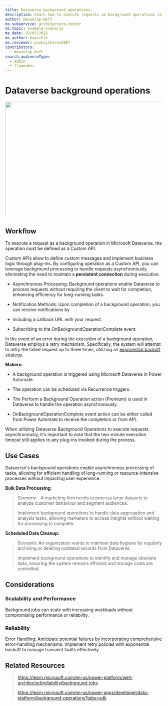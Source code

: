 ```yaml
---
title: Dataverse background operations. 
description: Learn how to execute requests as background operations in Microsoft Dataverse using Custom APIs for efficient asynchronous processing.
author: manuelap-msft
ms.subservice: architecture-center
ms.topic: example-scenario
ms.date: 03/07/2025
ms.author: mapichle
ms.reviewer: pankajsharma2087
contributors: 
  - manuelap-msft
search.audienceType: 
  - admin
  - flowmaker
---
```



# Dataverse background operations

<img src="media/dataverse-background-operations-/image1.tmp"
style="width:6.26806in;height:3.85903in" />

## Workflow

To execute a request as a background operation in Microsoft Dataverse,
the operation must be defined as a Custom API.

Custom APIs allow to define custom messages and implement business logic
through plug-ins. By configuring operation as a Custom API, you can
leverage background processing to handle requests asynchronously,
eliminating the need to maintain a **persistent connection** during
execution.

- Asynchronous Processing: Background operations enable Dataverse to
  process requests without requiring the client to wait for completion,
  enhancing efficiency for long-running tasks.

<!-- -->

- Notification Methods: Upon completion of a background operation, you
  can receive notifications by

<!-- -->

- Including a callback URL with your request.

- Subscribing to the OnBackgroundOperationComplete event.

In the event of an error during the execution of a background operation,
Dataverse employs a retry mechanism. Specifically, the system will
attempt to retry the failed request up to three times, utilizing an
[exponential backoff
strategy](https://en.wikipedia.org/wiki/Exponential_backoff).

**Makers:**

- A background operation is triggered using Microsoft Dataverse in Power
  Automate.

- The operation can be scheduled via Recurrence triggers.

- The Perform a Background Operation action (Premium) is used in
  Dataverse to handle the operation asynchronously.

- OnBackgroundOperationComplete event action can be either called from
  Power Automate to receive the completion or from API.

When utilizing Dataverse Background Operations to execute requests
asynchronously, it's important to note that the two-minute execution
timeout still applies to any plug-ins invoked during the process.

## Use Cases

Dataverse's background operations enable asynchronous processing of
tasks, allowing for efficient handling of long-running or
resource-intensive processes without impacting user experience.

**Bulk Data Processing**:

> *Scenario* - A marketing firm needs to process large datasets to
> analyze customer behaviour and segment audiences.
>
> Implement background operations to handle data aggregation and
> analysis tasks, allowing marketers to access insights without waiting
> for processing to complete.

**Scheduled Data Cleanup:**

> Scenario: An organization wants to maintain data hygiene by regularly
> archiving or deleting outdated records from Dataverse.
>
> Implement background operations to identify and manage obsolete data,
> ensuring the system remains efficient and storage costs are
> controlled.

## Considerations

### Scalability and Performance

Background jobs can scale with increasing workloads without compromising
performance or reliability.

### Reliability

Error Handling: Anticipate potential failures by incorporating
comprehensive error-handling mechanisms. Implement retry policies with
exponential backoff to manage transient faults effectively.

## Related Resources

> <https://learn.microsoft.com/en-us/power-platform/well-architected/reliability/background-jobs>
>
> <https://learn.microsoft.com/en-us/power-apps/developer/data-platform/background-operations?tabs=sdk>
